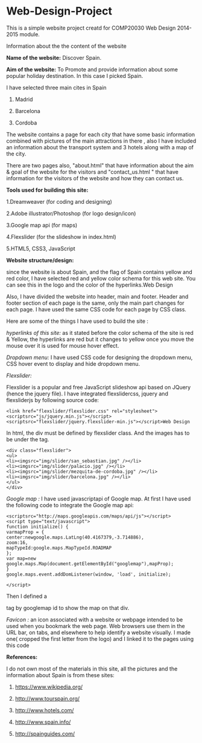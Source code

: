 # Web-Design-Project

This is a simple website project creatd for COMP20030 Web Design 2014-2015 module. 

Information about the the content of the website 

**Name of the website:**  Discover Spain.

**Aim of the website:** To Promote and provide information about some popular holiday
destination. In this case I picked Spain.



I have selected three main cites in Spain

1. Madrid

2. Barcelona

3. Cordoba


The website contains a page for each city that have some basic information combined with
pictures of the main attractions in there , also I have included an information about the
transport system and 3 hotels along with a map of the city.


There are two pages also, "about.html" that have information about the aim & goal of the
website for the visitors and "contact_us.html " that have information for the visitors of the
website and how they can contact us.


**Tools used for building this site:**

1.Dreamweaver (for coding and designing)

2.Adobe illustrator/Photoshop (for logo design/icon)

3.Google map api (for maps)

4.Flexslider (for the slideshow in index.html)

5.HTML5, CSS3, JavaScript

**Website structure/design:**

since the website is about Spain, and the flag of Spain contains yellow and red color, I
have selected red and yellow color schema for this web site. You can see this in the logo
and the color of the hyperlinks.Web Design

Also, I have divided the website into header, main and footer. Header and footer section
of each page is the same, only the main part changes for each page. I have used the
same CSS code for each page by CSS class.

Here are some of the things I have used to build the site :

*hyperlinks of this site:*
as it stated before the color schema of the site is red & Yellow, the hyperlinks are red
but it changes to yellow once you move the mouse over it is used for mouse hover effect.

*Dropdown menu:*
I have used CSS code for designing the dropdown menu, CSS hover event to display and hide
dropdown menu.

*Flexslider:*

Flexslider is a popular and free JavaScript slideshow api based on JQuery (hence the jquery file).
I have integrated flexslidercss, jquery and flexsliderjs by following source code:

    <link href="flexslider/flexslider.css" rel="stylesheet">
    <scriptsrc="js/jquery.min.js"></script>
    <scriptsrc="flexslider/jquery.flexslider-min.js"></script>Web Design

In html, the div must be defined by flexslider class. And the images has to be under the tag.

    <div class="flexslider">
    <ul>
    <li><imgsrc="img/slider/san_sebastian.jpg" /></li>
    <li><imgsrc="img/slider/palacio.jpg" /></li>
    <li><imgsrc="img/slider/mezquita-de-cordoba.jpg" /></li>
    <li><imgsrc="img/slider/barcelona.jpg" /></li>
    </ul>
    </div>
    
   *Google map :*
I have used javascriptapi of Google map. At first I have used the following code to integrate the Google map api:

    <scriptsrc="http://maps.googleapis.com/maps/api/js"></script>
    <script type="text/javascript">
    function initialize() {
    varmapProp = {
    center:newgoogle.maps.LatLng(40.4167379,-3.714886),
    zoom:16,
    mapTypeId:google.maps.MapTypeId.ROADMAP
    };
    var map=new google.maps.Map(document.getElementById("googlemap"),mapProp);
    }
    google.maps.event.addDomListener(window, 'load', initialize);
    
    </script>

Then I defined a <div> tag by googlemap id to show the map on that div.

*Favicon :*
an icon associated with a website or webpage intended to be used when you bookmark the
web page. Web browsers use them in the URL bar, on tabs, and elsewhere to help identify a
website visually.
I made one( cropped the first letter from the logo) and I linked it to the pages using this code
<link rel="icon" href="img/icon.png">


**References:**

I do not own most of the materials in this site, all the pictures and the information about Spain
is from these sites:

1. https://www.wikipedia.org/

2. http://www.tourspain.org/

3. http://www.hotels.com/

4. http://www.spain.info/

5. http://spainguides.com/
